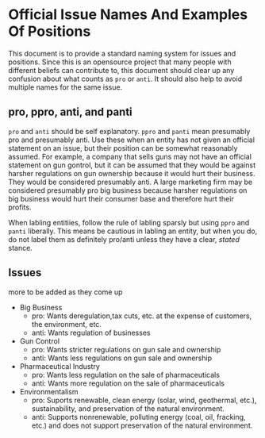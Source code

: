 # Official Issue Names And Examples Of Positions

This document is to provide a standard naming system for issues and positions. Since this is an opensource project that many people with different beliefs can contribute to, this document should clear up any confusion about what counts as `pro` or `anti`. It should also help to avoid multiple names for the same issue. 

## pro, ppro, anti, and panti

`pro` and `anti` should be self explanatory. `ppro` and `panti` mean presumably pro and presumably anti. Use these when an entity has not given an official statement on an issue, but their position can be somewhat reasonably assumed. For example, a company that sells guns may not have an official statement on gun gontrol, but it can be assumed that they would be against harsher regulations on gun ownership because it would hurt their business. They would be considered presumably anti. A large marketing firm may be considered presumably pro big business because harsher regulations on big business would hurt their consumer base and therefore hurt their profits. 

When labling entitiies, follow the rule of labling sparsly but using `ppro` and `panti` liberally. This means be cautious in labling an entity, but when you do, do not label them as definitely pro/anti unless they have a clear, _stated_ stance.

## Issues

more to be added as they come up

- Big Business
    - pro: Wants deregulation,tax cuts, etc. at the expense of customers, the environment, etc.
    - anti: Wants regulation of businesses
- Gun Control
    - pro: Wants stricter regulations on gun sale and ownership
    - anti: Wants less regulations on gun sale and ownership
- Pharmaceutical Industry
    - pro: Wants less regulation on the sale of pharmaceuticals
    - anti: Wants more regulation on the sale of pharmaceuticals
- Environmentalism
    - pro: Suports renewable, clean energy (solar, wind, geothermal, etc.), sustainability, and preservation of the natural environment.
    - anti: Supports nonrenewable, polluting energy (coal, oil, fracking, etc.) and does not support preservation of the natural environment.
